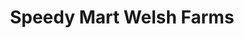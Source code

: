 ---
title: "Speedy Mart Welsh Farms"
url: /bridgewater-township/speedy-mart-welsh-farms/
shop: Lebensmittel
---